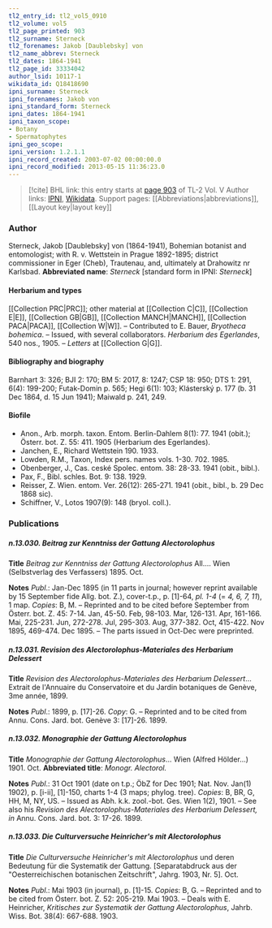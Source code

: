 ```yaml
---
tl2_entry_id: tl2_vol5_0910
tl2_volume: vol5
tl2_page_printed: 903
tl2_surname: Sterneck
tl2_forenames: Jakob [Daublebsky] von
tl2_name_abbrev: Sterneck
tl2_dates: 1864-1941
tl2_page_id: 33334042
author_lsid: 10117-1
wikidata_id: Q18418690
ipni_surname: Sterneck
ipni_forenames: Jakob von
ipni_standard_form: Sterneck
ipni_dates: 1864-1941
ipni_taxon_scope: 
- Botany
- Spermatophytes
ipni_geo_scope: 
ipni_version: 1.2.1.1
ipni_record_created: 2003-07-02 00:00:00.0
ipni_record_modified: 2013-05-15 11:36:23.0
---
```


> [!cite] BHL link: this entry starts at [page 903](https://www.biodiversitylibrary.org/page/33334042) of TL-2 Vol. V
> Author links: [IPNI](https://www.ipni.org/a/10117-1), [Wikidata](https://www.wikidata.org/wiki/Q18418690). Support pages: [[Abbreviations|abbreviations]], [[Layout key|layout key]]

### Author

Sterneck, Jakob \[Daublebsky\] von (1864-1941), Bohemian botanist and entomologist; with R. v. Wettstein in Prague 1892-1895; district commissioner in Eger (Cheb), Trautenau, and, ultimately at Drahowitz nr Karlsbad. 
**Abbreviated name**: *Sterneck* \[standard form in IPNI: *Sterneck*\]

#### Herbarium and types

[[Collection PRC|PRC]]; other material at [[Collection C|C]], [[Collection E|E]], [[Collection GB|GB]], [[Collection MANCH|MANCH]], [[Collection PACA|PACA]], [[Collection W|W]]. – Contributed to E. Bauer, *Bryotheca bohemica*. – Issued, with several collaborators. *Herbarium des Egerlandes*, 540 nos., 1905. – *Letters* at [[Collection G|G]].

#### Bibliography and biography

Barnhart 3: 326; BJI 2: 170; BM 5: 2017, 8: 1247; CSP 18: 950; DTS 1: 291, 6(4): 199-200; Futak-Domin p. 565; Hegi 6(1): 103; Klásterský p. 177 (b. 31 Dec 1864, d. 15 Jun 1941); Maiwald p. 241, 249.

#### Biofile

- Anon., Arb. morph. taxon. Entom. Berlin-Dahlem 8(1): 77. 1941 (obit.); Österr. bot. Z. 55: 411. 1905 (Herbarium des Egerlandes).
- Janchen, E., Richard Wettstein 190. 1933.
- Lowden, R.M., Taxon, Index pers. names vols. 1-30. 702. 1985.
- Obenberger, J., Cas. ceské Spolec. entom. 38: 28-33. 1941 (obit., bibl.).
- Pax, F., Bibl. schles. Bot. 9: 138. 1929.
- Reisser, Z. Wien. entom. Ver. 26(12): 265-271. 1941 (obit., bibl., b. 29 Dec 1868 sic).
- Schiffner, V., Lotos 1907(9): 148 (bryol. coll.).

### Publications

##### n.13.030. Beitrag zur Kenntniss der Gattung Alectorolophus

**Title**
*Beitrag zur Kenntniss der Gattung Alectorolophus* All.... Wien (Selbstverlag des Verfassers) 1895. Oct.

**Notes**
*Publ*.: Jan-Dec 1895 (in 11 parts in journal; however reprint available by 15 September fide Allg. bot. Z.), cover-t.p., p. \[1\]-64, *pl. 1-4* (= *4, 6, 7, 11*), 1 map. *Copies*: B, M. – Reprinted and to be cited before September from Österr. bot. Z. 45: 7-14. Jan, 45-50. Feb, 98-103. Mar, 126-131. Apr, 161-166. Mai, 225-231. Jun, 272-278. Jul, 295-303. Aug, 377-382. Oct, 415-422. Nov 1895, 469-474. Dec 1895. – The parts issued in Oct-Dec were preprinted.

##### n.13.031. Revision des Alectorolophus-Materiales des Herbarium Delessert

**Title**
*Revision des Alectorolophus-Materiales des Herbarium Delessert*... Extrait de l'Annuaire du Conservatoire et du Jardin botaniques de Genève, 3me année, 1899.

**Notes**
*Publ*.: 1899, p. \[17\]-26. *Copy*: G. – Reprinted and to be cited from Annu. Cons. Jard. bot. Genève 3: \[17\]-26. 1899.

##### n.13.032. Monographie der Gattung Alectorolophus

**Title**
*Monographie der Gattung Alectorolophus*... Wien (Alfred Hölder...) 1901. Oct.
**Abbreviated title**: *Monogr. Alectorol.*

**Notes**
*Publ*.: 31 Oct 1901 (date on t.p.; ÖbZ for Dec 1901; Nat. Nov. Jan(1) 1902), p. \[i-ii\], \[1\]-150, charts 1-4 (3 maps; phylog. tree). *Copies*: B, BR, G, HH, M, NY, US. – Issued as Abh. k.k. zool.-bot. Ges. Wien 1(2), 1901. – See also his *Revision des Alectorolophus-Materiales des Herbarium Delessert, in* Annu. Cons. Jard. bot. 3: 17-26. 1899.

##### n.13.033. Die Culturversuche Heinricher's mit Alectorolophus

**Title**
*Die Culturversuche Heinricher's mit Alectorolophus* und deren Bedeutung für die Systematik der Gattung. \[Separatabdruck aus der "Oesterreichischen botanischen Zeitschrift", Jahrg. 1903, Nr. 5\]. Oct.

**Notes**
*Publ*.: Mai 1903 (in journal), p. \[1\]-15. *Copies*: B, G. – Reprinted and to be cited from Österr. bot. Z. 52: 205-219. Mai 1903. – Deals with E. Heinricher, *Kritisches zur Systematik der Gattung Alectorolophus*, Jahrb. Wiss. Bot. 38(4): 667-688. 1903.

